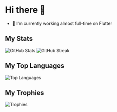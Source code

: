 # Hi there 👋

- 📱 I'm currently working almost full-time on Flutter

## My Stats

![GitHub Stats](https://github-readme-stats.vercel.app/api?username=tun43p&show_icons=true&theme=default)
![GitHub Streak](https://github-readme-streak-stats.herokuapp.com/?user=tun43p&theme=default)

## My Top Languages

![Top Languages](https://github-readme-stats.vercel.app/api/top-langs/?username=tun43p&layout=compact&theme=default)

## My Trophies

![Trophies](https://github-profile-trophy.vercel.app/?username=tun43p&theme=default)
